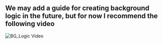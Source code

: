 ## We may add a guide for creating background logic in the future, but for now I recommend the following video

![BG_Logic Video](https://www.youtube.com/watch?v=E7aeT-giuKg)